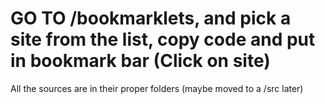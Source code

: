 # GO TO /bookmarklets, and pick a site from the list, copy code and put in bookmark bar (Click on site)

All the sources are in their proper folders (maybe moved to a /src later)